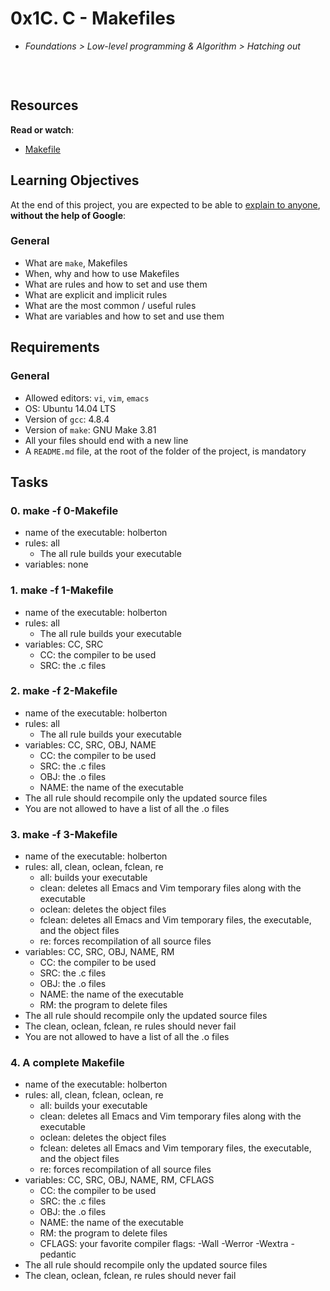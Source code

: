 <div class="project row">
  <div class="col-xs-12 col-md-10 col-lg-8 contains-images">

<h1 class="gap">0x1C. C - Makefiles</h1>


  <ul class="list-group metadata" id="project-metadata">
  <li class="list-group-item">
    <i class="fa fa-folder-open fa-fw"></i>
    <em>Foundations &gt; Low-level programming &amp; Algorithm &gt; Hatching out</em>
  </li>

</ul>

<div class="gap" id="project-description">
  <p><img src="https://s3.amazonaws.com/intranet-projects-files/holbertonschool-low_level_programming/273/giphy-2.gif" alt="" style="" /></p>

<p><br /></p>

<h2>Resources</h2>

<p><strong>Read or watch</strong>:</p>

<ul>
<li><a href="/rltoken/E3lCL-6xT3Qt_K38Tk4s_g" title="Makefile" target="_blank">Makefile</a> </li>
</ul>

<h2>Learning Objectives</h2>

<p>At the end of this project, you are expected to be able to <a href="/rltoken/vNOO1PF-Xd3ccUIXT0ZItw" title="explain to anyone" target="_blank">explain to anyone</a>, <strong>without the help of Google</strong>:</p>

<h3>General</h3>

<ul>
<li>What are <code>make</code>, Makefiles</li>
<li>When, why and how to use Makefiles</li>
<li>What are rules and how to set and use them</li>
<li>What are explicit and implicit rules</li>
<li>What are the most common / useful rules</li>
<li>What are variables and how to set and use them</li>
</ul>

<h2>Requirements</h2>

<h3>General</h3>

<ul>
<li>Allowed editors: <code>vi</code>, <code>vim</code>, <code>emacs</code></li>
<li>OS: Ubuntu 14.04 LTS</li>
<li>Version of <code>gcc</code>: 4.8.4</li>
<li>Version of <code>make</code>: GNU Make 3.81</li>
<li>All your files should end with a new line</li>
<li>A <code>README.md</code> file, at the root of the folder of the project, is mandatory</li>
</ul>

## Tasks
### **0. make -f 0-Makefile**
- name of the executable: holberton
- rules: all
  - The all rule builds your executable
- variables: none

### 1. **make -f 1-Makefile**
- name of the executable: holberton
- rules: all
  - The all rule builds your executable
- variables: CC, SRC
  - CC: the compiler to be used
  - SRC: the .c files

### **2. make -f 2-Makefile**
- name of the executable: holberton
- rules: all
  - The all rule builds your executable
- variables: CC, SRC, OBJ, NAME
  - CC: the compiler to be used
  - SRC: the .c files
  - OBJ: the .o files
  - NAME: the name of the executable
- The all rule should recompile only the updated source files
- You are not allowed to have a list of all the .o files

### **3. make -f 3-Makefile**
- name of the executable: holberton
- rules: all, clean, oclean, fclean, re
  - all: builds your executable
  - clean: deletes all Emacs and Vim temporary files along with the executable
  - oclean: deletes the object files
  - fclean: deletes all Emacs and Vim temporary files, the executable, and the object files
  - re: forces recompilation of all source files
- variables: CC, SRC, OBJ, NAME, RM
  - CC: the compiler to be used
  - SRC: the .c files
  - OBJ: the .o files
  - NAME: the name of the executable
  - RM: the program to delete files
- The all rule should recompile only the updated source files
- The clean, oclean, fclean, re rules should never fail
- You are not allowed to have a list of all the .o files

### **4. A complete Makefile**
- name of the executable: holberton
- rules: all, clean, fclean, oclean, re
  - all: builds your executable
  - clean: deletes all Emacs and Vim temporary files along with the executable
  - oclean: deletes the object files
  - fclean: deletes all Emacs and Vim temporary files, the executable, and the object files
  - re: forces recompilation of all source files
- variables: CC, SRC, OBJ, NAME, RM, CFLAGS
  - CC: the compiler to be used
  - SRC: the .c files
  - OBJ: the .o files
  - NAME: the name of the executable
  - RM: the program to delete files
  - CFLAGS: your favorite compiler flags: -Wall -Werror -Wextra -pedantic
- The all rule should recompile only the updated source files
- The clean, oclean, fclean, re rules should never fail
